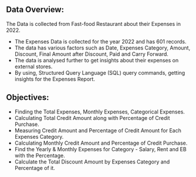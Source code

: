 ## Data Overview:
The Data is collected from Fast-food Restaurant about their Expenses in 2022.
- The Expenses Data is collected for the year 2022 and has 601 records.
- The data has various factors such as Date, Expenses Category, Amount, Discount, Final Amount after Discount, Paid and Carry Forward.
- The data is analysed further to get insights about their expenses on external stores.
- By using, Structured Query Language (SQL) query commands, getting insights for the Expenses Report.
 
## Objectives:
- Finding the Total Expenses, Monthly Expenses, Categorical Expenses.
- Calculating Total Credit Amount along with Percentage of Credit Purchase.
- Measuring Credit Amount and Percentage of Credit Amount for Each Expenses Category.
- Calculating Monthly Credit Amount and Percentage of Credit Purchase.
- Find the Yearly & Monthly Expenses for Category - Salary, Rent and EB with the Percentage.
- Calculate the Total Discount Amount by Expenses Category and Percentage of it.
